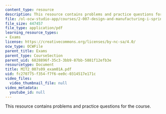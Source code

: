 ```yaml
---
content_type: resource
description: This resource contains problems and practice questions for the course.
file: /ol-ocw-studio-app/courses/2-007-design-and-manufacturing-i-spring-2009/fc270775f354f7f6ee0c0314517e171c_MIT2_007s09_exam01A.pdf
file_size: 447457
file_type: application/pdf
learning_resource_types:
- Exams
license: https://creativecommons.org/licenses/by-nc-sa/4.0/
ocw_type: OCWFile
parent_title: Exams
parent_type: CourseSection
parent_uid: 6828896f-35c3-3bb9-87bb-5881f12efb3e
resourcetype: Document
title: MIT2_007s09_exam01A.pdf
uid: fc270775-f354-f7f6-ee0c-0314517e171c
video_files:
  video_thumbnail_file: null
video_metadata:
  youtube_id: null
---
```

This resource contains problems and practice questions for the course.